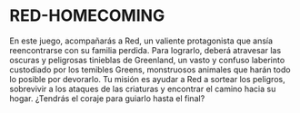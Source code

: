 
# RED-HOMECOMING
En este juego, acompañarás a Red, un valiente protagonista que ansía reencontrarse con su familia perdida. Para lograrlo, deberá atravesar las oscuras y peligrosas tinieblas de Greenland, un vasto y confuso laberinto custodiado por los temibles Greens, monstruosos animales que harán todo lo posible por devorarlo. Tu misión es ayudar a Red a sortear los peligros, sobrevivir a los ataques de las criaturas y encontrar el camino hacia su hogar. ¿Tendrás el coraje para guiarlo hasta el final?
